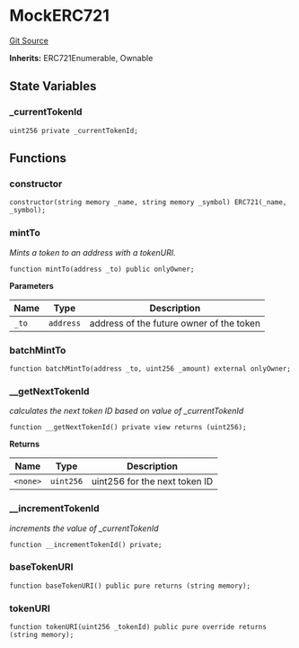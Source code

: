 # MockERC721
[Git Source](https://github.com/Mill1995/VABDAO/blob/49910eda11ba2d3203435fe324821be24d291140/contracts/mocks/MockERC721.sol)

**Inherits:**
ERC721Enumerable, Ownable


## State Variables
### _currentTokenId

```solidity
uint256 private _currentTokenId;
```


## Functions
### constructor


```solidity
constructor(string memory _name, string memory _symbol) ERC721(_name, _symbol);
```

### mintTo

*Mints a token to an address with a tokenURI.*


```solidity
function mintTo(address _to) public onlyOwner;
```
**Parameters**

|Name|Type|Description|
|----|----|-----------|
|`_to`|`address`|address of the future owner of the token|


### batchMintTo


```solidity
function batchMintTo(address _to, uint256 _amount) external onlyOwner;
```

### __getNextTokenId

*calculates the next token ID based on value of _currentTokenId*


```solidity
function __getNextTokenId() private view returns (uint256);
```
**Returns**

|Name|Type|Description|
|----|----|-----------|
|`<none>`|`uint256`|uint256 for the next token ID|


### __incrementTokenId

*increments the value of _currentTokenId*


```solidity
function __incrementTokenId() private;
```

### baseTokenURI


```solidity
function baseTokenURI() public pure returns (string memory);
```

### tokenURI


```solidity
function tokenURI(uint256 _tokenId) public pure override returns (string memory);
```

